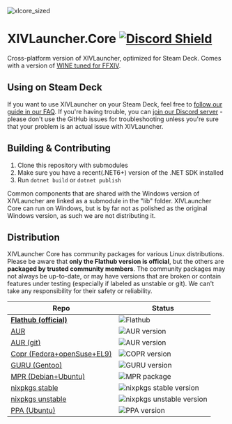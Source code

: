 ![xlcore_sized](https://user-images.githubusercontent.com/16760685/197423373-b6082cdb-dc1f-46db-8768-3f507f182ba8.png)

# XIVLauncher.Core  [![Discord Shield](https://discordapp.com/api/guilds/581875019861328007/widget.png?style=shield)](https://discord.gg/3NMcUV5)
Cross-platform version of XIVLauncher, optimized for Steam Deck. Comes with a version of [WINE tuned for FFXIV](https://github.com/goatcorp/wine-xiv-git).

## Using on Steam Deck
If you want to use XIVLauncher on your Steam Deck, feel free to [follow our guide in our FAQ](https://goatcorp.github.io/faq/steamdeck). If you're having trouble, you can [join our Discord server](https://discord.gg/3NMcUV5) - please don't use the GitHub issues for troubleshooting unless you're sure that your problem is an actual issue with XIVLauncher.

## Building & Contributing
1. Clone this repository with submodules
2. Make sure you have a recent(.NET6+) version of the .NET SDK installed
2. Run `dotnet build` or `dotnet publish`

Common components that are shared with the Windows version of XIVLauncher are linked as a submodule in the "lib" folder. XIVLauncher Core can run on Windows, but is by far not as polished as the original Windows version, as such we are not distributing it.

## Distribution
XIVLauncher Core has community packages for various Linux distributions. Please be aware that **only the Flathub version is official**, but the others are **packaged by trusted community members**.  The community packages may not always be up-to-date, or may have versions that are broken or contain features under testing (especially if labeled as unstable or git). We can't take any responsibility for their safety or reliability.

| Repo        | Status      |
| ----------- | ----------- |
| [**Flathub (official)**](https://flathub.org/apps/details/dev.goats.xivlauncher) | ![Flathub](https://img.shields.io/flathub/v/dev.goats.xivlauncher) |
| [AUR](https://aur.archlinux.org/packages/xivlauncher) | ![AUR version](https://img.shields.io/aur/version/xivlauncher) |
| [AUR (git)](https://aur.archlinux.org/packages/xivlauncher-git) | ![AUR version](https://img.shields.io/aur/version/xivlauncher-git) |
| [Copr (Fedora+openSuse+EL9)](https://copr.fedorainfracloud.org/coprs/rankyn/xivlauncher/) | ![COPR version](https://img.shields.io/endpoint?url=https%3A%2F%2Fraw.githubusercontent.com%2Frankynbass%2FXIVLauncher4rpm%2Fmain%2Fbadge.json)|
| [GURU (Gentoo)](https://gitweb.gentoo.org/repo/proj/guru.git/tree/games-util/xivlauncher) | ![GURU version](https://repology.org/badge/version-for-repo/gentoo_ovl_guru/xivlauncher.svg?header=guru) |
| [MPR (Debian+Ubuntu)](https://mpr.makedeb.org/packages/xivlauncher)  | ![MPR package](https://repology.org/badge/version-for-repo/mpr/xivlauncher.svg?header=MPR) |
| [nixpkgs stable](https://search.nixos.org/packages?channel=22.11&from=0&size=50&sort=relevance&type=packages&query=xivlauncher) | ![nixpkgs stable version](https://repology.org/badge/version-for-repo/nix_stable_22_11/xivlauncher.svg?header=nixpkgs%2022.11) |
| [nixpkgs unstable](https://search.nixos.org/packages?channel=unstable&from=0&size=50&sort=relevance&type=packages&query=xivlauncher) | ![nixpkgs unstable version](https://repology.org/badge/version-for-repo/nix_unstable/xivlauncher.svg?header=nixpkgs%20unstable) |
| [PPA (Ubuntu)](https://launchpad.net/~linneris/+archive/ubuntu/xivlauncher-core-stable) | ![PPA version](https://img.shields.io/static/v1?label=PPA&message=1.0.3&color=brightgreen) |

